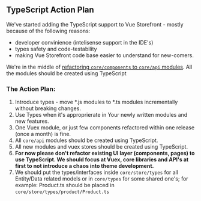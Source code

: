 ## TypeScript Action Plan

We've started adding the TypeScript support to Vue Storefront - mostly because of the following reasons:
- developer convinience (intelisense support in the IDE's)
- types safety and code-testability
- making Vue Storefront code base easier to understand for new-comers.

We're in the middle of [refactoring `core/components` to `core/api` modules](https://github.com/DivanteLtd/vue-storefront/issues/1213). All the modules should be created using TypeScript

### The Action Plan:

1. Introduce types - move *.js modules to *.ts modules incrementally without breaking changes. 
2. Use Types when it's approprierate in Your newly written modules and new features.
3. One Vuex module, or just few components refactored within one release (once a month) is fine.
4. All `core/api` modules should be created using TypeScript.
5. All new modules and vuex stores should be created using TypeScript.
6. **For now please don't refactor existing UI layer (components, pages) to use TypeScript. We should focus at Vuex, core libraries and API's at first to not introduce a chaos into theme development.**
6. We should put the types/interfaces inside `core/store/types` for all Entity/Data related models or in `core/types` for some shared one's; for example: Product.ts should be placed in `core/store/types/product/Product.ts`
